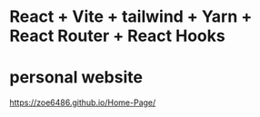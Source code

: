# React + Vite + tailwind + Yarn + React Router + React Hooks

# personal website

https://zoe6486.github.io/Home-Page/

